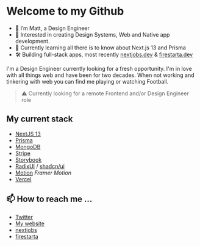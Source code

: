# Welcome to my Github 

- 👋 I’m Matt, a Design Engineer
- 👀 Interested in creating Design Systems, Web and Native app development.
- 🌱 Currently learning all there is to know about Next.js 13 and Prisma
- 🛠️ Building full-stack apps, most recently [nextjobs.dev](https://nextjobs.dev) & [firestarta.dev](https://firestarta.dev)

I'm a Design Engineer currently looking for a fresh opportunity. I'm in love with all things web and have been for two decades. When not working and tinkering with web you can find me playing or watching Football.

> ⚠️ Currently looking for a remote Frontend and/or Design Engineer role

## My current stack
- [NextJS 13](https://github.com/vercel/next.js)
- [Prisma](https://github.com/prisma/prisma)
- [MongoDB](https://github.com/mongodb/mongo)
- [Stripe](https://stripe.com)
- [Storybook](https://github.com/storybookjs/storybook)
- [RadixUI](https://www.radix-ui.com/) / [shadcn/ui](https://ui.shadcn.com/)
- [Motion](https://motion.dev) _Framer Motion_
- [Vercel](https://vercel.com)

## 📫 How to reach me ...
- [Twitter](https://twitter.com/uixmat)
- [My website](https://uixmat.dev)
- [nextjobs](https://nextjobs.dev)
- [firestarta](https://firestarta.dev)
